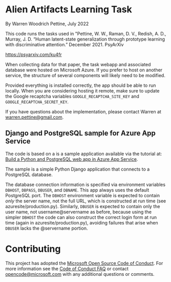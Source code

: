 # Alien Artifacts Learning Task

By Warren Woodrich Pettine, July 2022

This code runs the tasks used in "Pettine, W. W., Raman, D. V., Redish, A. D., Murray, J. D.
“Human latent-state generalization through prototype learning with discriminative attention.” December 2021. PsyArXiv

https://psyarxiv.com/ku4fr

When collecting data for that paper, the task webapp and associated database were hosted on Microsoft Azure. If you prefer to host on another service, the structure of several components will likely need to be modified. 

Provided everything is installed correctly, the app should be able to run locally. When you are considering hosting it remote, make sure to update the Google recaptcha variables `GOOGLE_RECAPTCHA_SITE_KEY` and `GOOGLE_RECAPTCHA_SECRET_KEY`. 
 

If you have questions about the implementation, please contact Warren at warren.pettine@gmail.com.

## Django and PostgreSQL sample for Azure App Service

The code is based on a  is a sample application available via the tutorial at: 
[Build a Python and PostgreSQL web app in Azure App Service](https://docs.microsoft.com/azure/app-service/containers/tutorial-python-postgresql-app). 

The sample is a simple Python Django application that connects to a PostgreSQL database.

The database connection information is specified via environment variables `DBHOST`, `DBPASS`, `DBUSER`, and `DBNAME`. This app always uses the default PostgreSQL port.
The `DBHOST` environment variable is expected to contain *only* the server name, not the full URL, which is constructed at run time (see azuresite/production.py). Similarly, `DBUSER` is expected to contain only the user name, not username@servername as before, because using the simpler `DBHOST` the code can also construct the correct login form at run time (again in azuresite/production.py), avoiding failures that arise when `DBUSER` lacks the @servername portion.  

# Contributing

This project has adopted the [Microsoft Open Source Code of Conduct](https://opensource.microsoft.com/codeofconduct/). For more information see the [Code of Conduct FAQ](https://opensource.microsoft.com/codeofconduct/faq/) or contact [opencode@microsoft.com](mailto:opencode@microsoft.com) with any additional questions or comments.

